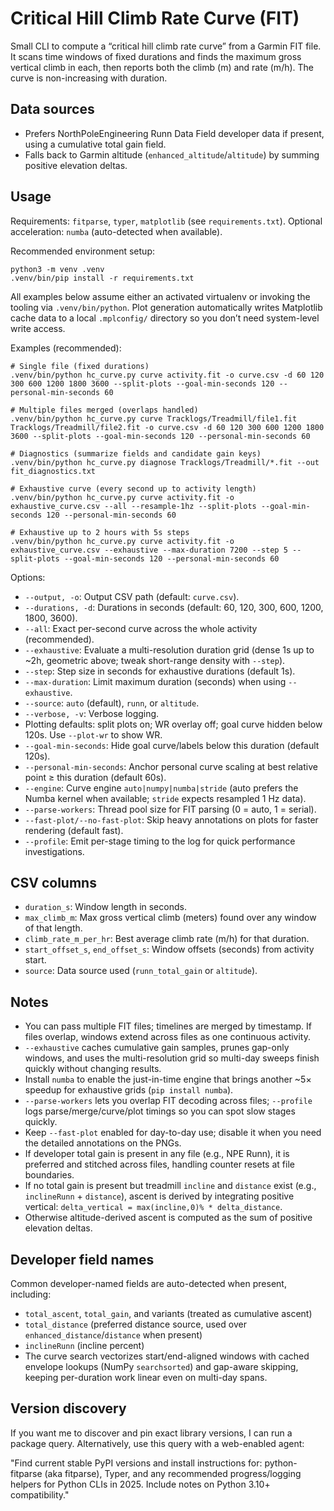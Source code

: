 Critical Hill Climb Rate Curve (FIT)
====================================

Small CLI to compute a “critical hill climb rate curve” from a Garmin FIT file. It scans time windows of fixed durations and finds the maximum gross vertical climb in each, then reports both the climb (m) and rate (m/h). The curve is non-increasing with duration.

Data sources
------------
- Prefers NorthPoleEngineering Runn Data Field developer data if present, using a cumulative total gain field.
- Falls back to Garmin altitude (`enhanced_altitude`/`altitude`) by summing positive elevation deltas.

Usage
-----

Requirements: `fitparse`, `typer`, `matplotlib` (see `requirements.txt`).
Optional acceleration: `numba` (auto-detected when available).

Recommended environment setup:

```
python3 -m venv .venv
.venv/bin/pip install -r requirements.txt
```

All examples below assume either an activated virtualenv or invoking the tooling via `.venv/bin/python`. Plot generation automatically writes Matplotlib cache data to a local `.mplconfig/` directory so you don’t need system-level write access.

Examples (recommended):

```
# Single file (fixed durations)
.venv/bin/python hc_curve.py curve activity.fit -o curve.csv -d 60 120 300 600 1200 1800 3600 --split-plots --goal-min-seconds 120 --personal-min-seconds 60

# Multiple files merged (overlaps handled)
.venv/bin/python hc_curve.py curve Tracklogs/Treadmill/file1.fit Tracklogs/Treadmill/file2.fit -o curve.csv -d 60 120 300 600 1200 1800 3600 --split-plots --goal-min-seconds 120 --personal-min-seconds 60

# Diagnostics (summarize fields and candidate gain keys)
.venv/bin/python hc_curve.py diagnose Tracklogs/Treadmill/*.fit --out fit_diagnostics.txt

# Exhaustive curve (every second up to activity length)
.venv/bin/python hc_curve.py curve activity.fit -o exhaustive_curve.csv --all --resample-1hz --split-plots --goal-min-seconds 120 --personal-min-seconds 60

# Exhaustive up to 2 hours with 5s steps
.venv/bin/python hc_curve.py curve activity.fit -o exhaustive_curve.csv --exhaustive --max-duration 7200 --step 5 --split-plots --goal-min-seconds 120 --personal-min-seconds 60
```

Options:
- `--output, -o`: Output CSV path (default: `curve.csv`).
- `--durations, -d`: Durations in seconds (default: 60, 120, 300, 600, 1200, 1800, 3600).
- `--all`: Exact per-second curve across the whole activity (recommended).
- `--exhaustive`: Evaluate a multi-resolution duration grid (dense 1s up to ~2h, geometric above; tweak short-range density with `--step`).
- `--step`: Step size in seconds for exhaustive durations (default 1s).
- `--max-duration`: Limit maximum duration (seconds) when using `--exhaustive`.
- `--source`: `auto` (default), `runn`, or `altitude`.
- `--verbose, -v`: Verbose logging.
- Plotting defaults: split plots on; WR overlay off; goal curve hidden below 120s. Use `--plot-wr` to show WR.
- `--goal-min-seconds`: Hide goal curve/labels below this duration (default 120s).
- `--personal-min-seconds`: Anchor personal curve scaling at best relative point ≥ this duration (default 60s).
- `--engine`: Curve engine `auto|numpy|numba|stride` (auto prefers the Numba kernel when available; `stride` expects resampled 1 Hz data).
- `--parse-workers`: Thread pool size for FIT parsing (0 = auto, 1 = serial).
- `--fast-plot/--no-fast-plot`: Skip heavy annotations on plots for faster rendering (default fast).
- `--profile`: Emit per-stage timing to the log for quick performance investigations.

CSV columns
-----------
- `duration_s`: Window length in seconds.
- `max_climb_m`: Max gross vertical climb (meters) found over any window of that length.
- `climb_rate_m_per_hr`: Best average climb rate (m/h) for that duration.
- `start_offset_s`, `end_offset_s`: Window offsets (seconds) from activity start.
- `source`: Data source used (`runn_total_gain` or `altitude`).

Notes
-----
- You can pass multiple FIT files; timelines are merged by timestamp. If files overlap, windows extend across files as one continuous activity.
- `--exhaustive` caches cumulative gain samples, prunes gap-only windows, and uses the multi-resolution grid so multi-day sweeps finish quickly without changing results.
- Install `numba` to enable the just-in-time engine that brings another ~5× speedup for exhaustive grids (`pip install numba`).
- `--parse-workers` lets you overlap FIT decoding across files; `--profile` logs parse/merge/curve/plot timings so you can spot slow stages quickly.
- Keep `--fast-plot` enabled for day-to-day use; disable it when you need the detailed annotations on the PNGs.
- If developer total gain is present in any file (e.g., NPE Runn), it is preferred and stitched across files, handling counter resets at file boundaries.
- If no total gain is present but treadmill `incline` and `distance` exist (e.g., `inclineRunn` + `distance`), ascent is derived by integrating positive vertical: `delta_vertical = max(incline,0)% * delta_distance`.
- Otherwise altitude-derived ascent is computed as the sum of positive elevation deltas.

Developer field names
---------------------
Common developer-named fields are auto-detected when present, including:
- `total_ascent`, `total_gain`, and variants (treated as cumulative ascent)
- `total_distance` (preferred distance source, used over `enhanced_distance`/`distance` when present)
- `inclineRunn` (incline percent)
- The curve search vectorizes start/end-aligned windows with cached envelope lookups (NumPy `searchsorted`) and gap-aware skipping, keeping per-duration work linear even on multi-day spans.

Version discovery
-----------------
If you want me to discover and pin exact library versions, I can run a package query. Alternatively, use this query with a web-enabled agent:

"Find current stable PyPI versions and install instructions for: python-fitparse (aka fitparse), Typer, and any recommended progress/logging helpers for Python CLIs in 2025. Include notes on Python 3.10+ compatibility."
